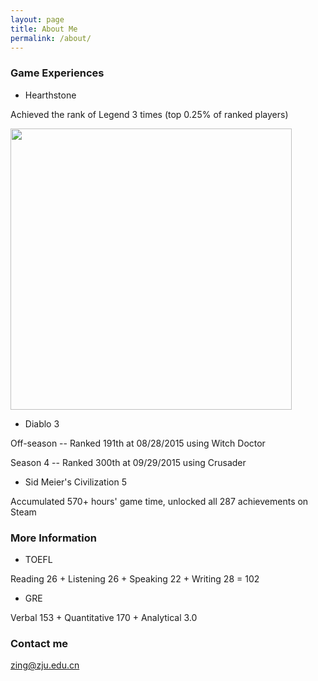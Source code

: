 ```yaml
---
layout: page
title: About Me
permalink: /about/
---
```


### Game Experiences

* Hearthstone 

Achieved the rank of Legend 3 times (top 0.25% of ranked players)

<img src="{{ site.baseurl }}/images/hearthstone.png" style="width: 450px;"/>

* Diablo 3 

Off-season -- Ranked 191th at 08/28/2015 using Witch Doctor

Season 4 --  Ranked 300th at 09/29/2015 using Crusader

* Sid Meier's Civilization 5

Accumulated 570+ hours' game time, unlocked all 287 achievements on Steam

### More Information

* TOEFL 

Reading 26 + Listening 26 + Speaking 22 + Writing 28 = 102

* GRE 

Verbal 153 + Quantitative 170 + Analytical 3.0

### Contact me

[zing@zju.edu.cn](mailto:zing@zju.edu.cn)